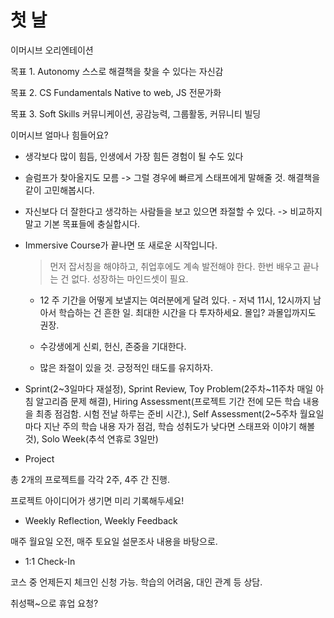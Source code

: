 # 첫 날

이머시브 오리엔테이션

목표 1. Autonomy 스스로 해결책을 찾을 수 있다는 자신감

목표 2. CS Fundamentals Native to web, JS 전문가화

목표 3. Soft Skills 커뮤니케이션, 공감능력, 그룹활동, 커뮤니티 빌딩

이머시브 얼마나 힘들어요?

- 생각보다 많이 힘듬, 인생에서 가장 힘든 경험이 될 수도 있다

- 슬럼프가 찾아올지도 모름 -> 그럴 경우에 빠르게 스태프에게 말해줄 것. 해결책을 같이 고민해봅시다.

- 자신보다 더 잘한다고 생각하는 사람들을 보고 있으면 좌절할 수 있다. -> 비교하지 말고 기본 목표들에 충실합시다.

- Immersive Course가 끝나면 또 새로운 시작입니다.

  > 먼저 잡서칭을 해야하고, 취업후에도 계속 발전해야 한다. 한번 배우고 끝나는 건 없다. 성장하는 마인드셋이 필요.

  - 12 주 기간을 어떻게 보낼지는 여러분에게 달려 있다. - 저녁 11시, 12시까지 남아서 학습하는 건 흔한 일. 최대한 시간을 다 투자하세요. 몰입? 과몰입까지도 권장.
  - 수강생에게 신뢰, 헌신, 존중을 기대한다.

  - 많은 좌절이 있을 것. 긍정적인 태도를 유지하자.

- Sprint(2~3일마다 재설정), Sprint Review, Toy Problem(2주차~11주차 매일 아침 알고리즘 문제 해결), Hiring Assessment(프로젝트 기간 전에 모든 학습 내용을 최종 점검함. 시험 전날 하루는 준비 시간.), Self Assessment(2~5주차 월요일마다 지난 주의 학습 내용 자가 점검, 학습 성취도가 낮다면 스태프와 이야기 해볼 것), Solo Week(추석 연휴로 3일만)

- Project

총 2개의 프로젝트를 각각 2주, 4주 간 진행.

프로젝트 아이디어가 생기면 미리 기록해두세요!

- Weekly Reflection, Weekly Feedback

매주 월요일 오전, 매주 토요일 설문조사 내용을 바탕으로.

- 1:1 Check-In

코스 중 언제든지 체크인 신청 가능. 학습의 어려움, 대인 관계 등 상담.













취성팩~으로 휴업 요청?